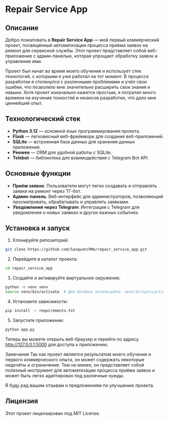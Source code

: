 # Repair Service App

## Описание

Добро пожаловать в **Repair Service App** — мой первый коммерческий проект, посвящённый автоматизации процесса приёма заявок на ремонт для сервисной службы. Этот проект представляет собой веб-приложение с админ-панелью, которая упрощает обработку заявок и управление ими.

Проект был начат во время моего обучения и использует стек технологий, с которыми я уже работал на тот момент. В процессе разработки я столкнулся с различными проблемами и учёл свои ошибки, что позволило мне значительно расширить свои знания и навыки. Хотя проект изначально кажется простым, я потратил много времени на изучение тонкостей и нюансов разработки, что дало мне ценнейший опыт.

## Технологический стек

- **Python 3.12** — основной язык программирования проекта.
- **Flask** — легковесный веб-фреймворк для создания веб-приложений.
- **SQLite** — встроенная база данных для хранения данных приложения.
- **Peewee** — ORM для удобной работы с SQLite.
- **Telebot** — библиотека для взаимодействия с Telegram Bot API.

## Основные функции

- **Приём заявок**: Пользователи могут легко создавать и отправлять заявки на ремонт через ТГ-бот.
- **Админ-панель**: Веб-интерфейс для администраторов, позволяющий просматривать, обрабатывать и управлять заявками.
- **Уведомления через Telegram**: Интеграция с Telegram для уведомления о новых заявках и других важных событиях.

## Установка и запуск

1. Клонируйте репозиторий:
  ```bash
  git clone https://github.com/SasquatchMe/repair_service_app.git
  ```
2. Перейдите в каталог проекта:
  ```bash
  cd repair_service_app
  ```
3. Создайте и активируйте виртуальное окружение:
  ```bash
  python -m venv venv
  source venv/bin/activate  # Для Windows используйте: venv\Scripts\activate
  ```
4. Установите зависимости:

  ```bash
  pip install -r requirements.txt
  ```
5. Запустите приложение:

```bash
python app.py
```
Теперь вы можете открыть веб-браузер и перейти по адресу http://127.0.0.1:5000 для доступа к приложению.

Замечания
Так как проект является результатом моего обучения и первого коммерческого опыта, он может содержать некоторые недочёты и ограничения. Тем не менее, он представляет собой полезный инструмент для автоматизации процесса приёма заявок и может быть легко адаптирован под различные нужды.

Я буду рад вашим отзывам и предложениям по улучшению проекта.

## Лицензия
Этот проект лицензирован под MIT License.

